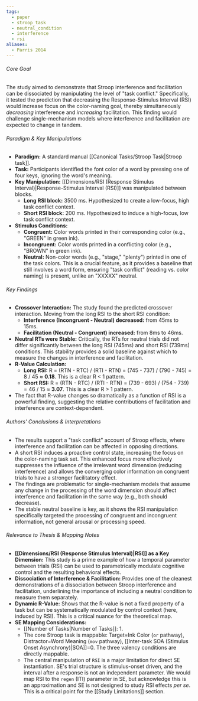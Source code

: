 ```yaml
---
tags:
  - paper
  - stroop_task
  - neutral_condition
  - interference
  - rsi
aliases:
  - Parris 2014
---
```

###### Core Goal
The study aimed to demonstrate that Stroop interference and facilitation can be dissociated by manipulating the level of "task conflict." Specifically, it tested the prediction that decreasing the Response-Stimulus Interval (RSI) would increase focus on the color-naming goal, thereby simultaneously *decreasing* interference and *increasing* facilitation. This finding would challenge single-mechanism models where interference and facilitation are expected to change in tandem.

###### Paradigm & Key Manipulations

*   **Paradigm:** A standard manual [[Canonical Tasks/Stroop Task|Stroop task]].
*   **Task:** Participants identified the font color of a word by pressing one of four keys, ignoring the word's meaning.
*   **Key Manipulation:** [[Dimensions/RSI (Response Stimulus Interval)|Response-Stimulus Interval (RSI)]] was manipulated between blocks.
    *   **Long RSI block:** 3500 ms. Hypothesized to create a low-focus, high task conflict context.
    *   **Short RSI block:** 200 ms. Hypothesized to induce a high-focus, low task conflict context.
*   **Stimulus Conditions:**
    *   **Congruent:** Color words printed in their corresponding color (e.g., "GREEN" in green ink).
    *   **Incongruent:** Color words printed in a conflicting color (e.g., "BROWN" in green ink).
    *   **Neutral:** Non-color words (e.g., "stage," "plenty") printed in one of the task colors. This is a crucial feature, as it provides a baseline that still involves a word form, ensuring "task conflict" (reading vs. color naming) is present, unlike an "XXXXX" neutral.

###### Key Findings

*   **Crossover Interaction:** The study found the predicted crossover interaction. Moving from the long RSI to the short RSI condition:
    *   **Interference (Incongruent - Neutral) decreased:** from 45ms to 15ms.
    *   **Facilitation (Neutral - Congruent) increased:** from 8ms to 46ms.
*   **Neutral RTs were Stable:** Critically, the RTs for neutral trials did not differ significantly between the long RSI (745ms) and short RSI (739ms) conditions. This stability provides a solid baseline against which to measure the changes in interference and facilitation.
*   **R-Value Calculation:**
    *   **Long RSI:** R = (RTN - RTC) / (RTI - RTN) = (745 - 737) / (790 - 745) = 8 / 45 ≈ **0.18**. This is a clear R < 1 pattern.
    *   **Short RSI:** R = (RTN - RTC) / (RTI - RTN) = (739 - 693) / (754 - 739) = 46 / 15 ≈ **3.07**. This is a clear R > 1 pattern.
*   The fact that R-value changes so dramatically as a function of RSI is a powerful finding, suggesting the relative contributions of facilitation and interference are context-dependent.

###### Authors' Conclusions & Interpretations

*   The results support a "task conflict" account of Stroop effects, where interference and facilitation can be affected in opposing directions.
*   A short RSI induces a proactive control state, increasing the focus on the color-naming task set. This enhanced focus more effectively suppresses the influence of the irrelevant word dimension (reducing interference) and allows the converging color information on congruent trials to have a stronger facilitatory effect.
*   The findings are problematic for single-mechanism models that assume any change in the processing of the word dimension should affect interference and facilitation in the same way (e.g., both should decrease).
*   The stable neutral baseline is key, as it shows the RSI manipulation specifically targeted the processing of congruent and incongruent information, not general arousal or processing speed.

###### Relevance to Thesis & Mapping Notes

*   **[[Dimensions/RSI (Response Stimulus Interval)|RSI]] as a Key Dimension:** This study is a prime example of how a temporal parameter between trials (RSI) can be used to parametrically modulate cognitive control and the resulting behavioral effects.
*   **Dissociation of Interference & Facilitation:** Provides one of the cleanest demonstrations of a dissociation between Stroop interference and facilitation, underlining the importance of including a neutral condition to measure them separately.
*   **Dynamic R-Value:** Shows that the R-value is not a fixed property of a task but can be systematically modulated by control context (here, induced by RSI). This is a critical nuance for the theoretical map.
*   **SE Mapping Considerations:**
    *   [[Number of Tasks|Number of Tasks]]: 1.
    *   The core Stroop task is mappable: Target=Ink Color (`or` pathway), Distractor=Word Meaning (`mov` pathway), [[Inter-task SOA (Stimulus Onset Asynchrony)|SOA]]=0. The three valency conditions are directly mappable.
    *   The central manipulation of `RSI` is a major limitation for direct SE instantiation. SE's trial structure is stimulus-onset driven, and the interval after a response is not an independent parameter. We would map RSI to the `regen` (ITI) parameter in SE, but acknowledge this is an approximation and SE is not designed to study RSI effects *per se*. This is a critical point for the [[Study Limitations]] section.